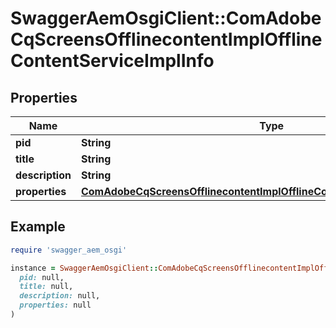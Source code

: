# SwaggerAemOsgiClient::ComAdobeCqScreensOfflinecontentImplOfflineContentServiceImplInfo

## Properties

| Name | Type | Description | Notes |
| ---- | ---- | ----------- | ----- |
| **pid** | **String** |  | [optional] |
| **title** | **String** |  | [optional] |
| **description** | **String** |  | [optional] |
| **properties** | [**ComAdobeCqScreensOfflinecontentImplOfflineContentServiceImplProperties**](ComAdobeCqScreensOfflinecontentImplOfflineContentServiceImplProperties.md) |  | [optional] |

## Example

```ruby
require 'swagger_aem_osgi'

instance = SwaggerAemOsgiClient::ComAdobeCqScreensOfflinecontentImplOfflineContentServiceImplInfo.new(
  pid: null,
  title: null,
  description: null,
  properties: null
)
```

